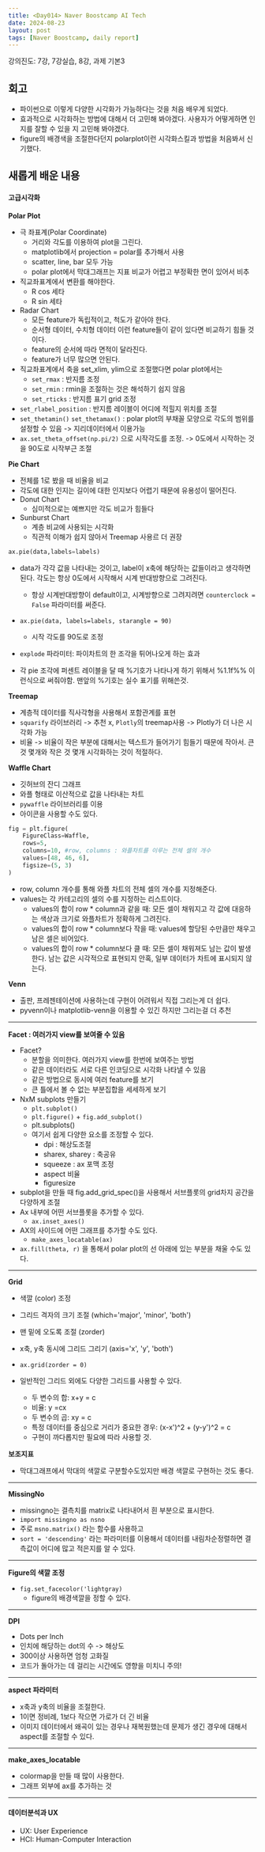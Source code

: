 ```yaml
---
title: <Day014> Naver Boostcamp AI Tech
date: 2024-08-23
layout: post
tags: [Naver Boostcamp, daily report]
---
```

강의진도: 7강, 7강실습, 8강, 과제 기본3

## 회고
- 파이썬으로 이렇게 다양한 시각화가 가능하다는 것을 처음 배우게 되었다. 
- 효과적으로 시각화하는 방법에 대해서 더 고민해 봐야겠다. 사용자가 어떻게하면 인지를 잘할 수 있을 지 고민해 봐야겠다.
- figure의 배경색을 조절한다던지 polarplot이런 시각화스킬과 방법을 처음봐서 신기했다.

## 새롭게 배운 내용

#### 고급시각화

**Polar Plot**
- 극 좌표계(Polar Coordinate)
	- 거리와 각도를 이용하여 plot을 그린다. 
	- matplotlib에서 projection = polar를 추가해서 사용
	- scatter, line, bar 모두 가능
	- polar plot에서 막대그래프는 지표 비교가 어렵고 부정확한 면이 있어서 비추
- 직교좌표계에서 변환를 해야한다. 
	- R cos 세타
	- R sin 세타
- Radar Chart
	- 모든 feature가 독립적이고, 척도가 같아야 한다.
	- 순서형 데이터, 수치형 데이터 이런 feature들이 같이 있다면 비교하기 힘들 것이다. 
	- feature의 순서에 따라 면적이 달라진다. 
	- feature가 너무 많으면 안된다.
- 직교좌표계에서 축을 set_xlim, ylim으로 조절했다면 polar plot에서는 
	- `set_rmax` : 반지름 조정
	- `set_rmin` : rmin을 조절하는 것은 해석하기 쉽지 않음
	- `set_rticks` : 반지름 표기 grid 조정
- `set_rlabel_position` : 반지름 레이블이 어디에 적힐지 위치를 조절
- `set_thetamin()` `set_thetamax()` : polar plot의 부채꼴 모양으로 각도의 범위를 설정할 수 있음 -> 지리데이터에서 이용가능
- `ax.set_theta_offset(np.pi/2)` 으로 시작각도를 조정. -> 0도에서 시작하는 것을 90도로 시작부근 조절

**Pie Chart**
- 전체를 1로 봤을 때 비율을 비교
- 각도에 대한 인지는 길이에 대한 인지보다 어렵기 때문에 유용성이 떨어진다. 
- Donut Chart
	- 심미적으로는 예쁘지만 각도 비교가 힘들다
- Sunburst Chart
	- 계층 비교에 사용되는 시각화
	- 직관적 이해가 쉽지 않아서 Treemap 사용르 더 권장
	
```python
ax.pie(data,labels=labels)
```
- data가 각각 값을 나타내는 것이고, label이 x축에 해당하는 값들이라고 생각하면 된다. 각도는 항상 0도에서 시작해서 시계 반대방향으로 그려진다.
	- 항상 시계반대방향이 default이고, 시계방향으로 그려지려면 `counterclock = False` 파라미터를 써준다.

- `ax.pie(data, labels=labels, starangle = 90)`
	- 시작 각도를 90도로 조정
- `explode` 파라미터: 파이차트의 한 조각을 튀어나오게 하는 효과
- 각 pie 조각에 퍼센트 레이블을 달 때 %기호가 나타나게 하기 위해서 %1.1f%\% 이런식으로 써줘야함. 맨앞의 %기호는 실수 표기를 위해쓴것.

**Treemap**
- 계층적 데이터를 직사각형을 사용해서 포함관계를 표현
- `squarify` 라이브러리 -> 추천 x, `Plotly`의 treemap사용 -> Plotly가 더 나은 시각화 가능
- 비율 -> 비율이 작은 부분에 대해서는 텍스트가 들어가기 힘들기 때문에 작아서. 큰 것 몇개와 작은 것 몇개 시각화하는 것이 적절하다.

**Waffle Chart**
- 깃허브의 잔디 그래프
- 와플 형태로 이산적으로 값을 나타내는 차트
- `pywaffle` 라이브러리를 이용
- 아이콘을 사용할 수도 있다.
```python
fig = plt.figure(
    FigureClass=Waffle,
    rows=5,
    columns=10, #row, columns : 와플차트를 이루는 전체 셀의 개수
    values=[48, 46, 6],
    figsize=(5, 3)
)
```
- row, column 개수를 통해 와플 차트의 전체 셀의 개수를 지정해준다.
- values는 각 카테고리의 셀의 수를 지정하는 리스트이다.
	- values의 합이 row * column과 같을 때: 모든 셀이 채워지고 각 값에 대응하는 색상과 크기로 와플차트가 정확하게 그려진다.
	- values의 합이 row * column보다 작을 때: values에 할당된 수만큼만 채우고 남은 셀은 비어있다.
	- values의 합이 row * column보다 클 때: 모든 셀이 채워져도 남는 값이 발생한다. 남는 값은 시각적으로 표현되지 안혹, 일부 데이터가 차트에 표시되지 않는다.

**Venn**
- 출판, 프레젠테이션에 사용하는데 구현이 어려워서 직접 그리는게 더 쉽다. 
- pyvenn이나 matplotlib-venn을 이용할 수 있긴 하지만 그리는걸 더 추천
---
**Facet : 여러가지 view를 보여줄 수 있음**

- Facet?
	- 분할을 의미한다. 여러가지 view를 한번에 보여주는 방법
	- 같은 데이터라도 서로 다른 인코딩으로 시각화 나타낼 수 있음
	- 같은 방법으로 동시에 여러 feature를 보기
	- 큰 틀에서 볼 수 없는 부분집합을 세세하게 보기
- NxM subplots 만들기
	- `plt.subplot()`
	- `plt.figure()` + `fig.add_subplot()`
	- plt.subplots()
	- 여기서 쉽게 다양한 요소를 조정할 수 있다.
		- dpi : 해상도조절
		- sharex, sharey : 축공유
		- squeeze : ax 포맥 조정
		- aspect 비율
		- figuresize
- subplot을 만들 때 fig.add_grid_spec()을 사용해서 서브플롯의 grid차지 공간을 다양하게 조절
- Ax 내부에 어떤 서브플롯을 추가할 수 있다. 
	- `ax.inset_axes()`
- AX의 사이드에 어떤 그래프를 추가할 수도 있다.
	- `make_axes_locatable(ax)`
- `ax.fill(theta, r)` 을 통해서 polar plot의 선 아래에 있는 부분을 채울 수도 있다.
---
**Grid**
- 색깔 (color) 조정
- 그리드 격자의 크기 조절 (which='major', 'minor', 'both')
- 맨 밑에 오도록 조절 (zorder)
- x축, y축 동시에 그리드 그리기 (axis='x', 'y', 'both')
- `ax.grid(zorder = 0)`

- 일반적인 그리드 외에도 다양한 그리드를 사용할 수 있다.
	- 두 변수의 합: x+y = c
	- 비율: y =cx
	- 두 변수의 곱: xy = c
	- 특정 데이터를 중심으로 거리가 중요한 경우: (x-x')^2 + (y-y')^2 = c
	- 구현이 까다롭지만 필요에 따라 사용할 것.

**보조지표**
- 막대그래프에서 막대의 색깔로 구분할수도있지만 배경 색깔로 구현하는 것도 좋다.
---
**MissingNo**
- missingno는 결측치를 matrix로 나타내어서 흰 부분으로 표시한다.
- `import missingno as nsno`
- 주로 `msno.matrix()` 라는 함수를 사용하고
- `sort = 'descending'` 라는 파라미터를 이용해서 데이터를 내림차순정렬하면 결측값이 어디에 많고 적은지를 알 수 있다.
---
**Figure의 색깔 조정**
- `fig.set_facecolor('lightgray)`
	- figure의 배경색깔을 정할 수 있다.
---
**DPI**
- Dots per lnch
- 인치에 해당하는 dot의 수 -> 해상도
- 300이상 사용하면 엄청 고화질
- 코드가 돌아가는 데 걸리는 시간에도 영향을 미치니 주의!
---
**aspect 파라미터**
- x축과 y축의 비율을 조절한다. 
- 1이면 정비례, 1보다 작으면 가로가 더 긴 비율
- 이미지 데이터에서 왜곡이 있는 경우나 재복원했는데 문제가 생긴 경우에 대해서 aspect를 조절할 수 있다.
---
**make_axes_locatable**
- colormap을 만들 때 많이 사용한다.
- 그래프 외부에 ax를 추가하는 것
---

#### 데이터분석과 UX

- UX: User Experience
- HCI: Human-Computer Interaction
